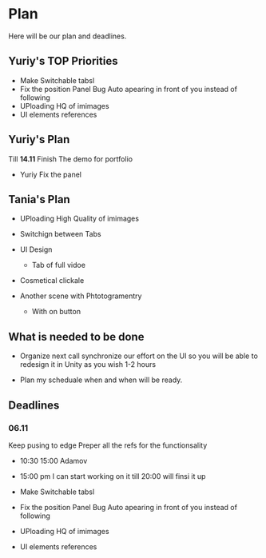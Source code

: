 # Plan 

Here will be our plan and deadlines.

## Yuriy's TOP Priorities

- Make Switchable tabsl
- Fix the position Panel Bug Auto apearing in front of you instead of following
- UPloading HQ of imimages
- UI elements references


## Yuriy's Plan

Till **14.11** Finish The demo for portfolio

- Yuriy Fix the panel

## Tania's Plan

- UPloading High Quality of imimages
- Switchign between Tabs
- UI Design
  - Tab of full vidoe 

- Cosmetical clickale


- Another scene with Phtotogramentry
	- With on button

## What is needed to be done

- Organize next call synchronize our effort on the UI
so you will be able to redesign it in Unity as you wish 1-2 hours

- Plan my scheduale when and when  will be ready.


## Deadlines 

### 06.11

Keep pusing to edge
Preper all the refs for the functionsality

- 10:30 15:00 Adamov

- 15:00 pm I can start working on it till 20:00 will finsi it up

- Make Switchable tabsl
- Fix the position Panel Bug Auto apearing in front of you instead of following
- UPloading HQ of imimages
- UI elements references


